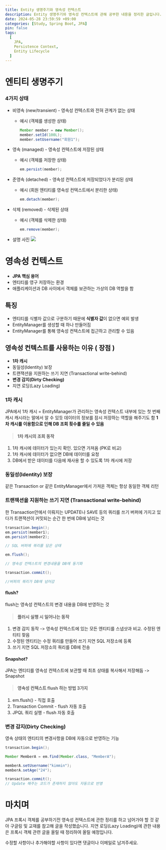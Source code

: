 ```yaml
---
title: Entity 생명주기와 영속성 컨텍스트
description: Entity 생명주기와 영속성 컨텍스트에 관해 공부한 내용을 정리한 글입니다.
date: 2024-05-28 23:59:59 +09:00
categories: [Study, Spring Boot, JPA]
pin: false
tags:
  [
    JPA,
    Persistence Context,
    Entity Lifecycle
  ]
---
```


# 엔티티 생명주기
### 4가지 상태

- 비영속 (new/transient) - 영속성 컨텍스트와 전혀 관계가 없는 상태
    - 예시 (객체를 생성한 상태)

        ```java
        Member member = new Member();
        member.setId(100L);
        member.setUsername("회원1");
        ```

- 영속 (managed) - 영속성 컨텍스트에 저장된 상태
    - 예시 (객체를 저장한 상태)

        ```java
        em.persist(member);
        ```

- 준영속 (detached) - 영속성 컨텍스트에 저장되었다가 분리된 상태
    - 예시 (회원 엔티티를 영속성 컨텍스트에서 분리한 상태)

        ```java
        em.detach(member);
        ```

- 삭제 (removed) - 삭제된 상태
    - 예시 (객체를 삭제한 상태)

        ```java
        em.remove(member);
        ```


- 설명 사진
  ![](https://velog.velcdn.com/images/kimmin1kk/post/c22ac153-dcbd-4228-9b9f-0dd9ef213158/image.png)


# 영속성 컨텍스트

- **JPA 핵심 용어**
- 엔티티를 영구 저장하는 환경
- 애플리케이션과 DB 사이에서 객체를 보관하는 가상의 DB 역할을 함

## 특징

- 엔티티를 식별자 값으로 구분하기 때문에 **식별자 값**이 없으면 예외 발생
- EntityManager를 생성할 때 하나 만들어짐
- EntityManager를 통해 영속성 컨텍스트에 접근하고 관리할 수 있음

## 영속성 컨텍스트를 사용하는 이유 ( 장점 )
- **1차 캐시**
- 동일성(Identity) 보장
- 트랜잭션을 지원하는 쓰기 지연 (Transactional write-behind)
- **변경 감지(Dirty Checking)**
- 지연 로딩(Lazy Loading)

### 1차 캐시
JPA에서 1차 캐시 = EntityManager가 관리하는 영속성 컨텍스트 내부에 있는 첫 번째 캐시
캐시라는 말에서 알 수 있듯 데이터의 정보를 잠시 저장하는 역할을 해주기도 함
**1차 캐시를 이용함으로 인해 DB 조회 횟수를 줄일 수 있음**

>#### 1차 캐시의 조회 동작
1. 1차 캐시에 데이터가 있는지 확인. 있으면 가져옴 (PK로 비교)
2. 1차 캐시에 데이터가 없으면 DB에 데이터를 요청
3. DB에서 받은 데이터를 다음에 재사용 할 수 있도록 1차 캐시에 저장

### 동일성(Identity) 보장
같은 Transaction or 같은 EntityManager에서 가져온 객체는 항상 동일한 객체 리턴

### 트랜잭션을 지원하는 쓰기 지연 (Transactional write-behind)
한 Transaction안에서 이뤄지는 UPDATE나 SAVE 등의 쿼리를 쓰기 버퍼에 가지고 있다가 트랜잭션이 커밋되는 순간 한 번에 DB에 날리는 것
```java
transaction.begin();
em.persist(member1);
em.persist(member2);

// SQL 버퍼에 쿼리를 담은 상태

em.flush();

// 영속성 컨텍스트의 변경내용을 DB에 동기화

transaction.commit(); 

//버퍼의 쿼리가 DB에 넘어감
```


#### flush?
flush는 영속성 컨텍스트의 변경 내용을 DB에 반영하는 것
>#### 플러시 실행 시 일어나는 동작
1. 변경 감지 동작 -> 영속성 컨텍스트에 있는 모든 엔티티를 스냅샷과 비교. 수정된 엔티티 찾음
2. 수정된 엔티티는 수정 쿼리를 만들어 쓰기 지연 SQL 저장소에 등록
3. 쓰기 지연 SQL 저장소의 쿼리를 DB에 전송

#### Snapshot?
JPA는 엔티티를 영속성 컨텍스트에 보관할 때 최초 상태를 복사해서 저장해둠 -> Snapshot

> #### 영속성 컨텍스트 flush 하는 방법 3가지
1. em.flush() - 직접 호출
2. Transaction Commit - flush 자동 호출
3. JPQL 쿼리 실행 - flush 자동 호출


### 변경 감지(Dirty Checking)
영속 상태의 엔티티의 변경사항을 DB에 자동으로 반영하는 기능
```java
transaction.begin();

Member MemberA = em.find(Member.class, "MemberA");

memberA.setUsername("kimmin");
memberA.setAge("24");

transaction.commit();
// Update 해주는 코드가 존재하지 않아도 자동으로 반영
```

# 마치며
JPA 프록시 객체를 공부하기전 영속성 컨텍스트에 관한 정리를 하고 넘어가야 할 것 같아 구글링 및 교재를 참고해 글을 작성했습니다.
지연 로딩(Lazy Loading)에 관한 내용은 프록시 객체 관련 글을 올릴 때 정리하여 올릴 예정입니다.

수정할 사항이나 추가해야할 사항이 있다면 댓글이나 이메일로 남겨주세요.




